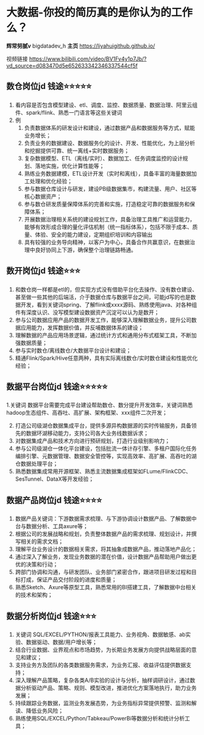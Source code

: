 
# 大数据-你投的简历真的是你认为的工作么？

**辉常努腻v** bigdatadev_h **主页** https://liyahuigithub.github.io/ 

视频链接 https://www.bilibili.com/video/BV1Fv4y1p7Jb/?vd_source=d083470d5e652633342346337544cf5f

## 数仓岗位jd  钱途⭐⭐⭐⭐⭐

1. 看内容是否包含模型建设、etl、调度、监控、数据质量、数据治理、阿里云组件、spark/flink、熟悉一门语言等这些关键词
2. 例
	1. 负责数据体系的研发设计和建设，通过数据产品和数据服务等方式，赋能业务增长；
	2. 负责业务的数据建设、数据服务化的设计、开发、性能优化，为上层分析和挖掘提供可靠、统一离线+实时数据服务；
	3. 复杂数据模型、ETL（离线/实时）、数据加工、任务调度监控的设计规划、落地实施，优化计算性能等；
	4. 熟练业务数据建模，ETL设计开发（实时和离线），具备丰富的海量数据加工处理和优化经验；
	5. 参与数据仓库设计与研发，建设PB级数据集市，构建流量、用户、社区等核心数据资产；
	6. 参与数仓研发质量保障体系的完善和实施，打造稳定可靠的数据服务和保障体系；
	7. 开展数据治理相关系统的建设规划工作，具备治理工具推广和运营能力，能够有效形成合理的量化评估机制（统一指标体系），包括不限于成本、质量、体验、安全的能力建设，定期组织培训和内容输出
	8. 具有较强的业务导向精神，以客户为中心，具备合作共赢意识，在数据治理中良好协同上下游，确保整个治理链路畅通。

## 数开岗位jd 钱途⭐⭐⭐
1. 和数仓岗一样都是etl的，但实现方式没有借助平台化去操作、没有数仓建设、甚至做一些其他的后端活，介于数据仓库与数据平台之间，可能jd写的也是数据开发，看到关键词spring、了解flink或xxxx源码、熟练使用java、对各种组件有深度认识、没写模型建设数据资产沉淀可以认为是数开；
2. 参与公司数据应用产品的数据开发工作，能够深入理解数据业务，提升公司数据应用能力，发挥数据价值，并反哺数据体系的建设；
3. 理解数据的产品应用场景逻辑，通过统计方式和通用分布式框架工具，不断加强数据质量；
4. 参与实时数仓/离线数仓/大数据平台设计和建设；
5. 精通Flink/Spark/Hive任意两种，具有实际离线数仓/实时数仓建设和性能优化经验；

## 数据平台岗位jd 钱途⭐⭐⭐⭐⭐
1.关键词 数据平台需要完成平台建设帮助数仓、数分提升开发效率，关键词熟悉hadoop生态组件、高吞吐、高扩展、架构框架、xxx组件二次开发；

2. 打造公司级湖仓数据集成平台，提供多源异构数据源的实时传输服务，具备领先的数据环湖移动能力，支持公司各大业务线数据诉求；
3. 对数据集成产品和技术方向进行预研规划，打造行业级别影响力；
4. 参与公司级湖仓一体化平台建设，包括批流一体计存引擎、多租户国际化任务编排引擎、元数据管理、数据安全管控等，实现高效率、高扩展、高吞吐的湖仓数据处理平台；
5. 熟悉数据集成常用开源框架、熟悉主流数据集成框架如FLume/FlinkCDC、SesTunnel、DataX等开发经验；

## 数据产品岗位jd 钱途⭐⭐⭐⭐
1. 数据产品关键词：下游数据需求梳理、与下游协调设计数据产品、了解数据中台与数据分析、工具axure等；
2. 根据公司的发展战略和规划，负责整体数据产品的需求梳理、规划设计，并撰写相关的需求文档；
3. 理解平台业务设计的数据相关需求，将其抽象成数据产品，推动落地产品化；
4. 通过深入了解业务，发现业务数据的潜在价值，设计数据产品帮助用户做出更优的决策和行动；
5. 跨部门协调和沟通，与研发团队、业务部门紧密合作，跟进项目研发过程和目标打成，保证产品交付阶段的进度和质量；
6. 熟悉Sketch、Axure等原型工具，熟悉常用的BI搭建工具，了解数据中台相关的技术和架构；

## 数据分析岗位jd 钱途⭐⭐⭐
1. 关键词 SQL/EXCEL/PYTHON/报表工具能力、业务视角、数据敏感、ab实验、数据驱动、数据/用户增长等；
2. 结合行业数据、业界观点和市场趋势，为长期业务发展方向提供战略层面的意见和建议；
3. 支持业务方及团队的各类数据服务需求，为业务汇报、收益评估提供数据支持；
4. 深入理解产品策略，复杂各类A/B实验的设计与分析，抽样调研设计，通过数据分析驱动产品、策略、规则、模型改进，推进优化方案落地执行，助力业务发展；
5. 持续跟踪业务数据，监测业务发展态势，为业务指标异常提供预警、监测和解读、降低业务风险；
6. 熟练使用SQL/EXCEL/Python/Tabkeau/PowerBi等数据分析和统计分析工具；


